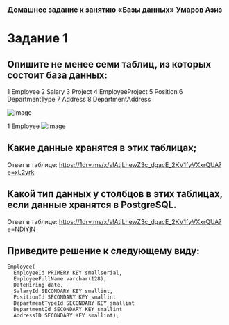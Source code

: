 ### Домашнее задание к занятию «Базы данных» Умаров Азиз

# Задание 1
## Опишите не менее семи таблиц, из которых состоит база данных:
1	Employee
2	Salary
3	Project
4	EmployeeProject
5	Position
6	DepartmentType
7	Address
8	DepartmentAddress

![image](https://github.com/UmarovAM/sys-homework/assets/118117183/b525586f-3184-4feb-921c-e18a71e19f94)

1	Employee
![image](https://github.com/UmarovAM/sys-homework/assets/118117183/cd462c26-dc98-4475-b153-3d0e0420aa90)



## Какие данные хранятся в этих таблицах;
Ответ в таблице:
https://1drv.ms/x/s!AtjLhewZ3c_dgacE_2KV1fyVXxrQUA?e=xL2yrk

## Какой тип данных у столбцов в этих таблицах, если данные хранятся в PostgreSQL.
Ответ в таблице:
https://1drv.ms/x/s!AtjLhewZ3c_dgacE_2KV1fyVXxrQUA?e=NDiYjN

## Приведите решение к следующему виду:
```
Employee(
  EmployeeId PRIMERY KEY smallserial,
  EmployeeFullName varchar(128),
  DateHiring date,
  SalaryId SECONDARY KEY smallint,
  PositionId SECONDARY KEY smallint
  DepartmentTypeId SECONDARY KEY smallint
  DepartmentId SECONDARY KEY smallint
  AddressID SECONDARY KEY smallint);
```
